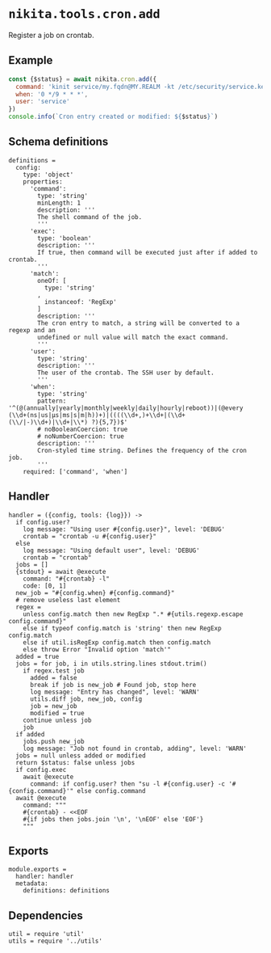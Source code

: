 
# `nikita.tools.cron.add`

Register a job on crontab.

## Example

```js
const {$status} = await nikita.cron.add({
  command: 'kinit service/my.fqdn@MY.REALM -kt /etc/security/service.keytab',
  when: '0 */9 * * *',
  user: 'service'
})
console.info(`Cron entry created or modified: ${$status}`)
```

## Schema definitions

    definitions =
      config:
        type: 'object'
        properties:
          'command':
            type: 'string'
            minLength: 1
            description: '''
            The shell command of the job.
            '''
          'exec':
            type: 'boolean'
            description: '''
            If true, then command will be executed just after if added to crontab.
            '''
          'match':
            oneOf: [
              type: 'string'
            ,
              instanceof: 'RegExp'
            ]
            description: '''
            The cron entry to match, a string will be converted to a regexp and an
            undefined or null value will match the exact command.
            '''
          'user':
            type: 'string'
            description: '''
            The user of the crontab. The SSH user by default.
            '''
          'when':
            type: 'string'
            pattern: '^(@(annually|yearly|monthly|weekly|daily|hourly|reboot))|(@every (\\d+(ns|us|µs|ms|s|m|h))+)|((((\\d+,)+\\d+|(\\d+(\\/|-)\\d+)|\\d+|\\*) ?){5,7})$'
            # noBooleanCoercion: true
            # noNumberCoercion: true
            description: '''
            Cron-styled time string. Defines the frequency of the cron job.
            '''
        required: ['command', 'when']

## Handler

    handler = ({config, tools: {log}}) ->
      if config.user?
        log message: "Using user #{config.user}", level: 'DEBUG'
        crontab = "crontab -u #{config.user}"
      else
        log message: "Using default user", level: 'DEBUG'
        crontab = "crontab"
      jobs = []
      {stdout} = await @execute
        command: "#{crontab} -l"
        code: [0, 1]
      new_job = "#{config.when} #{config.command}"
      # remove useless last element
      regex =
        unless config.match then new RegExp ".* #{utils.regexp.escape config.command}"
        else if typeof config.match is 'string' then new RegExp config.match
        else if util.isRegExp config.match then config.match
        else throw Error "Invalid option 'match'"
      added = true
      jobs = for job, i in utils.string.lines stdout.trim()
        if regex.test job
          added = false
          break if job is new_job # Found job, stop here
          log message: "Entry has changed", level: 'WARN'
          utils.diff job, new_job, config
          job = new_job
          modified = true
        continue unless job
        job
      if added
        jobs.push new_job
        log message: "Job not found in crontab, adding", level: 'WARN'
      jobs = null unless added or modified
      return $status: false unless jobs
      if config.exec
        await @execute
          command: if config.user? then "su -l #{config.user} -c '#{config.command}'" else config.command
      await @execute
        command: """
        #{crontab} - <<EOF
        #{if jobs then jobs.join '\n', '\nEOF' else 'EOF'}
        """

## Exports

    module.exports =
      handler: handler
      metadata:
        definitions: definitions

## Dependencies

    util = require 'util'
    utils = require '../utils'
